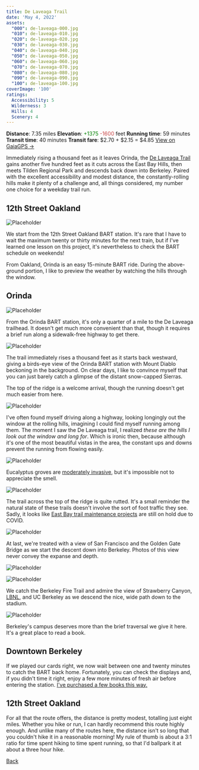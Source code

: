 ```yaml
---
title: De Laveaga Trail
date: 'May 4, 2022'
assets:
  "000": de-laveaga-000.jpg
  "010": de-laveaga-010.jpg
  "020": de-laveaga-020.jpg
  "030": de-laveaga-030.jpg
  "040": de-laveaga-040.jpg
  "050": de-laveaga-050.jpg
  "060": de-laveaga-060.jpg
  "070": de-laveaga-070.jpg
  "080": de-laveaga-080.jpg
  "090": de-laveaga-090.jpg
  "100": de-laveaga-100.jpg
coverImage: '100'
ratings:
  Accessibility: 5
  Wilderness: 3
  Hills: 4
  Scenery: 4
---
```


<span data-behavior="introduction"></span>

<span class="intro-meta intro-meta--distance">**Distance**: 7.35 miles</span>
<span class="intro-meta intro-meta--elevation">**Elevation**: <span style="color:green">+1375</span> <span style="color:#ca4747">-1600</span> feet</span>
<span class="intro-meta intro-meta--time">**Running time**: 59 minutes</span>
<span class="intro-meta intro-meta--transit">**Transit time**: 40 minutes</span>
<span class="intro-meta intro-meta--fare">**Transit fare**: $2.70 + $2.15 = $4.85</span>
<span class="intro-meta intro-meta--link">[View on GaiaGPS →](https://www.gaiagps.com/public/rDq3kMu8McTz1XjO3pArR4zU/)</span>

Immediately rising a thousand feet as it leaves Orinda, the [De Laveaga Trail](https://www.ebmud.com/recreation/east-bay/east-bay-trails) gains another five hundred feet as it cuts across the East Bay Hills, then meets Tilden Regional Park and descends back down into Berkeley. Paired with the excellent accessibility and modest distance, the constantly-rolling hills make it plenty of a challenge and, all things considered, my number one choice for a weekday trail run.


<span data-behavior="anchor" data-feature-index="0" data-mile-position="0"></span>

## 12th Street Oakland

<span data-behavior="anchor" data-feature-index="0" data-mile-position="0"></span>

![Placeholder](de-laveaga-000.jpg)

We start from the 12th Street Oakland BART station. It's rare that I have to wait the maximum twenty or thirty minutes for the next train, but if I've learned one lesson on this project, it's nevertheless to check the BART schedule on weekends!

From Oakland, Orinda is an easy 15-minute BART ride. During the above-ground portion, I like to preview the weather by watching the hills through the window.

<span data-behavior="anchor" data-feature-index="1" data-mile-position="0"></span>
## Orinda

<span data-behavior="anchor" data-feature-index="1" data-mile-position="0.5"></span>

![Placeholder](de-laveaga-010.jpg)

From the Orinda BART station, it's only a quarter of a mile to the De Laveaga trailhead. It doesn't get much more convenient than that, though it requires a brief run along a sidewalk-free highway to get there.


<span data-behavior="anchor" data-feature-index="1" data-mile-position="1"></span>
![Placeholder](de-laveaga-020.jpg)

The trail immediately rises a thousand feet as it starts back westward, giving a birds-eye view of the Orinda BART station with Mount Diablo beckoning in the background. On clear days, I like to convince myself that you can just barely catch a glimpse of the distant snow-capped Sierras.


<span data-behavior="anchor" data-feature-index="1" data-mile-position="2.01"></span>
The top of the ridge is a welcome arrival, though the running doesn't get much easier from here.

![Placeholder](de-laveaga-030.jpg)

I've often found myself driving along a highway, looking longingly out the window at the rolling hills, imagining I could find myself running among them. The moment I saw the De Laveaga trail, I realized _these are the hills I look out the window and long for_. Which is ironic then, because although it's one of the most beautiful vistas in the area, the constant ups and downs prevent the running from flowing easily.


<span data-behavior="anchor" data-feature-index="1" data-mile-position="2.8"></span>
![Placeholder](de-laveaga-040.jpg)

Eucalyptus groves are [moderately invasive](https://www.kqed.org/news/11644927/eucalyptus-how-californias-most-hated-tree-took-root-2), but it's impossible not to appreciate the smell.


<span data-behavior="anchor" data-feature-index="1" data-mile-position="3.15"></span>
![Placeholder](de-laveaga-050.jpg)

The trail across the top of the ridge is quite rutted. It's a small reminder the natural state of these trails doesn't involve the sort of foot traffic they see. Sadly, it looks like [East Bay trail maintenance projects](https://www.ebparks.org/trail-maintenance-volunteers) are still on hold due to COVID.

<span data-behavior="anchor" data-feature-index="1" data-mile-position="3.5"></span>
![Placeholder](de-laveaga-060.jpg)

At last, we're treated with a view of San Francisco and the Golden Gate Bridge as we start the descent down into Berkeley. Photos of this view never convey the expanse and depth.

<span data-behavior="anchor" data-feature-index="1" data-mile-position="4.1"></span>
![Placeholder](de-laveaga-070.jpg)

![Placeholder](de-laveaga-080.jpg)

We catch the Berkeley Fire Trail and admire the view of Strawberry Canyon, [LBNL](https://www.lbl.gov/), and UC Berkeley as we descend the nice, wide path down to the stadium.


<span data-behavior="anchor" data-feature-index="1" data-mile-position="7.15"></span>
![Placeholder](de-laveaga-090.jpg)

Berkeley's campus deserves more than the brief traversal we give it here. It's a great place to read a book.

<span data-behavior="anchor" data-feature-index="2" data-mile-position="0"></span>

## Downtown Berkeley

<span data-behavior="anchor" data-feature-index="2" data-mile-position="0"></span>

If we played our cards right, we now wait between one and twenty minutes to catch the BART back home. Fortunately, you can check the displays and, if you didn't time it right, enjoy a few more minutes of fresh air before entering the station. [I've purchased a few books this way.](https://www.hpb.com/037)


<span data-behavior="anchor" data-feature-index="2" data-mile-position="10"></span>

## 12th Street Oakland

<span data-behavior="conclusion"></span>

For all that the route offers, the distance is pretty modest, totalling just eight miles. Whether you hike or run, I can hardly recommend this route highly enough. And unlike many of the routes here, the distance isn't so long that you couldn't hike it in a reasonable morning! My rule of thumb is about a 3:1 ratio for time spent hiking to time spent running, so that I'd ballpark it at about a three hour hike.



[Back]()
